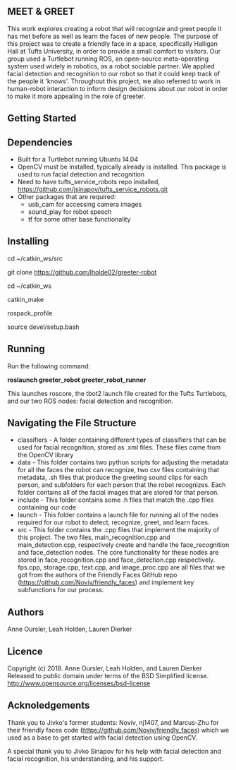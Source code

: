 MEET & GREET
----------------------------------
This work explores creating a robot that will recognize and greet people it has met before as well as learn the faces of new people. The purpose of this project was to create a friendly face in a space, specifically Halligan Hall at Tufts University, in order to provide a small comfort to visitors. Our group used a Turtlebot running ROS, an open-source meta-operating system used widely in robotics, as a robot sociable partner. We applied facial detection and recognition to our robot so that it could keep track of the people it 'knows'. Throughout this project, we also referred to work in human-robot interaction to inform design decisions about our robot in order to make it more appealing in the role of greeter.


Getting Started
----------------------------------

Dependencies
-----------------
- Built for a Turtlebot running Ubuntu 14.04
- OpenCV must be installed, typically already is installed. This package is used to run facial detection and recognition
- Need to have tufts_service_robots repo installed, https://github.com/jsinapov/tufts_service_robots.git
- Other packages that are required:
  * usb_cam for accessing camera images
  * sound_play for robot speech
  * tf for some other base functionality


Installing
-----------------
cd ~/catkin_ws/src

git clone https://github.com/lholde02/greeter-robot

cd ~/catkin_ws

catkin_make

rospack_profile

source devel/setup.bash

Running
-----------------
Run the following command:

**roslaunch greeter_robot greeter_robot_runner**

This launches roscore, the tbot2 launch file created for the Tufts Turtlebots, and our two ROS nodes: facial detection and recognition.

Navigating the File Structure
----------------------------------
- classifiers - A folder containing different types of classifiers that can be used for facial recognition, stored as .xml files. These files come from the OpenCV library
- data - This folder contains two python scripts for adjusting the metadata for all the faces the robot can recognize, two csv files containing that metadata, .sh files that produce the greeting sound clips for each person, and subfolders for each person that the robot recognizes. Each folder contains all of the facial images that are stored for that person.
- include - This folder contains some .h files that match the .cpp files containing our code
- launch - This folder contains a launch file for running all of the nodes required for our robot to detect, recognize, greet, and learn faces.
- src - This folder contains the .cpp files that implement the majority of this project. The two files, main_recognition.cpp and main_detection.cpp, respectively create and handle the face_recognition and face_detection nodes. The core functionality for these nodes are stored in face_recognition.cpp and face_detection.cpp respectively. fps.cpp, storage.cpp, text.cpp, and image_proc.cpp are all files that we got from the authors of the Friendly Faces GitHub repo (https://github.com/Noviv/friendly_faces) and implement key subfunctions for our process.

Authors
----------------------------------
Anne Oursler, Leah Holden, Lauren Dierker


Licence
----------------------------------
Copyright (c) 2018. Anne Oursler, Leah Holden, and Lauren Dierker
Released to public domain under terms of the BSD Simplified license.
<http://www.opensource.org/licenses/bsd-license>


Acknoledgements
----------------------------------
Thank you to Jivko's former students: Noviv, nj1407, and
Marcus-Zhu for their friendly faces code
(https://github.com/Noviv/friendly_faces) which we used as a base
to get started with facial detection using OpenCV.

A special thank you to Jivko Sinapov for his help with facial
detection and facial recognition, his understanding, and
his support.
